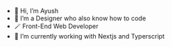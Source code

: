 - 👋 Hi, I’m Ayush
- 👀 I’m a Designer who also know how to code
- 🪄 Front-End Web Developer
- 🌱 I’m currently working with Nextjs and Typerscript
